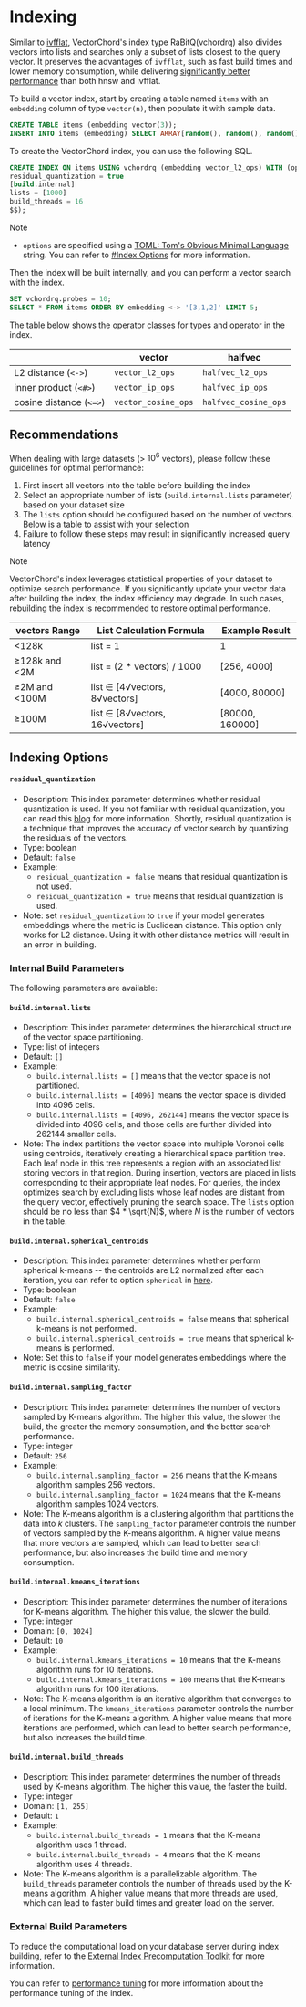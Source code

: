 # Indexing

Similar to [ivfflat](https://github.com/pgvector/pgvector#ivfflat), VectorChord's index type RaBitQ(vchordrq) also divides vectors into lists and searches only a subset of lists closest to the query vector. It preserves the advantages of `ivfflat`, such as fast build times and lower memory consumption, while delivering [significantly better performance](https://blog.vectorchord.ai/vectorchord-store-400k-vectors-for-1-in-postgresql#heading-ivf-vs-hnsw) than both hnsw and ivfflat.

To build a vector index, start by creating a table named `items` with an `embedding` column of type `vector(n)`, then populate it with sample data.

```sql
CREATE TABLE items (embedding vector(3));
INSERT INTO items (embedding) SELECT ARRAY[random(), random(), random()]::real[] FROM generate_series(1, 1000);
```

To create the VectorChord index, you can use the following SQL.

```sql
CREATE INDEX ON items USING vchordrq (embedding vector_l2_ops) WITH (options = $$
residual_quantization = true
[build.internal]
lists = [1000]
build_threads = 16
$$);
```

> [!NOTE]
> - `options` are specified using a [TOML: Tom's Obvious Minimal Language](https://toml.io/) string. You can refer to [#Index Options](#indexing-options) for more information.

Then the index will be built internally, and you can perform a vector search with the index.

```sql
SET vchordrq.probes = 10;
SELECT * FROM items ORDER BY embedding <-> '[3,1,2]' LIMIT 5;
```

The table below shows the operator classes for types and operator in the index.

|                         | vector              | halfvec              |
| ----------------------- | ------------------- | -------------------- |
| L2 distance (`<->`)     | `vector_l2_ops`     | `halfvec_l2_ops`     |
| inner product (`<#>`)   | `vector_ip_ops`     | `halfvec_ip_ops`     |
| cosine distance (`<=>`) | `vector_cosine_ops` | `halfvec_cosine_ops` |

## Recommendations

When dealing with large datasets (> $10^6$ vectors), please follow these guidelines for optimal performance:

1. First insert all vectors into the table before building the index
2. Select an appropriate number of lists (`build.internal.lists` parameter) based on your dataset size
3. The `lists` option should be configured based on the number of vectors. Below is a table to assist with your selection
4. Failure to follow these steps may result in significantly increased query latency

> [!NOTE]
> VectorChord's index leverages statistical properties of your dataset to optimize search performance. If you significantly update your vector data after building the index, the index efficiency may degrade. In such cases, rebuilding the index is recommended to restore optimal performance.

| vectors Range | List Calculation Formula       | Example Result   |
| ------------- | ------------------------------ | ---------------- |
| <128k         | list = 1                       | 1                |
| ≥128k and <2M | list = (2 * vectors) / 1000    | [256, 4000]      |
| ≥2M and <100M | list ∈ [4√vectors, 8√vectors]  | \[4000, 80000]   |
| ≥100M         | list ∈ [8√vectors, 16√vectors] | \[80000, 160000] |

## Indexing Options

#### `residual_quantization`
    
- Description: This index parameter determines whether residual quantization is used. If you not familiar with residual quantization, you can read this [blog](https://drscotthawley.github.io/blog/posts/2023-06-12-RVQ.html) for more information. Shortly, residual quantization is a technique that improves the accuracy of vector search by quantizing the residuals of the vectors.
- Type: boolean
- Default: `false`
- Example:
    - `residual_quantization = false` means that residual quantization is not used.
    - `residual_quantization = true` means that residual quantization is used.
- Note: set `residual_quantization` to `true` if your model generates embeddings where the metric is Euclidean distance. This option only works for L2 distance. Using it with other distance metrics will result in an error in building.

### Internal Build Parameters

The following parameters are available:

#### `build.internal.lists`
    
- Description: This index parameter determines the hierarchical structure of the vector space partitioning.
- Type: list of integers
- Default: `[]`
- Example:
    - `build.internal.lists = []` means that the vector space is not partitioned.
    - `build.internal.lists = [4096]` means the vector space is divided into $4096$ cells.
    - `build.internal.lists = [4096, 262144]` means the vector space is divided into $4096$ cells, and those cells are further divided into $262144$ smaller cells.
- Note: The index partitions the vector space into multiple Voronoi cells using centroids, iteratively creating a hierarchical space partition tree. Each leaf node in this tree represents a region with an associated list storing vectors in that region. During insertion, vectors are placed in lists corresponding to their appropriate leaf nodes. For queries, the index optimizes search by excluding lists whose leaf nodes are distant from the query vector, effectively pruning the search space. The `lists` option should be no less than $4 * \sqrt{N}$, where $N$ is the number of vectors in the table. 

#### `build.internal.spherical_centroids`

- Description: This index parameter determines whether perform spherical k-means -- the centroids are L2 normalized after each iteration, you can refer to option `spherical` in [here](https://github.com/facebookresearch/faiss/wiki/Faiss-building-blocks:-clustering,-PCA,-quantization#additional-options).
- Type: boolean
- Default: `false`
- Example:
    - `build.internal.spherical_centroids = false` means that spherical k-means is not performed.
    - `build.internal.spherical_centroids = true` means that spherical k-means is performed.
- Note: Set this to `false` if your model generates embeddings where the metric is cosine similarity.

#### `build.internal.sampling_factor`
    
- Description: This index parameter determines the number of vectors sampled by K-means algorithm. The higher this value, the slower the build, the greater the memory consumption, and the better search performance.
- Type: integer
- Default: `256`
- Example:
    - `build.internal.sampling_factor = 256` means that the K-means algorithm samples $256$ vectors.
    - `build.internal.sampling_factor = 1024` means that the K-means algorithm samples $1024$ vectors.
- Note: The K-means algorithm is a clustering algorithm that partitions the data into $k$ clusters. The `sampling_factor` parameter controls the number of vectors sampled by the K-means algorithm. A higher value means that more vectors are sampled, which can lead to better search performance, but also increases the build time and memory consumption.

#### `build.internal.kmeans_iterations`
    
- Description: This index parameter determines the number of iterations for K-means algorithm. The higher this value, the slower the build.
- Type: integer
- Domain: `[0, 1024]`
- Default: `10`
- Example:
    - `build.internal.kmeans_iterations = 10` means that the K-means algorithm runs for $10$ iterations.
    - `build.internal.kmeans_iterations = 100` means that the K-means algorithm runs for $100$ iterations.
- Note: The K-means algorithm is an iterative algorithm that converges to a local minimum. The `kmeans_iterations` parameter controls the number of iterations for the K-means algorithm. A higher value means that more iterations are performed, which can lead to better search performance, but also increases the build time. 

#### `build.internal.build_threads`
    
- Description: This index parameter determines the number of threads used by K-means algorithm. The higher this value, the faster the build.
- Type: integer
- Domain: `[1, 255]`
- Default: `1`
- Example:
    - `build.internal.build_threads = 1` means that the K-means algorithm uses $1$ thread.
    - `build.internal.build_threads = 4` means that the K-means algorithm uses $4$ threads.
- Note: The K-means algorithm is a parallelizable algorithm. The `build_threads` parameter controls the number of threads used by the K-means algorithm. A higher value means that more threads are used, which can lead to faster build times and greater load on the server.
    
### External Build Parameters

To reduce the computational load on your database server during index building, refer to the [External Index Precomputation Toolkit](https://github.com/tensorchord/VectorChord/tree/main/scripts#run-external-index-precomputation-toolkit) for more information.

You can refer to [performance tuning](../usage/performance-tuning#index-build-time) for more information about the performance tuning of the index.
